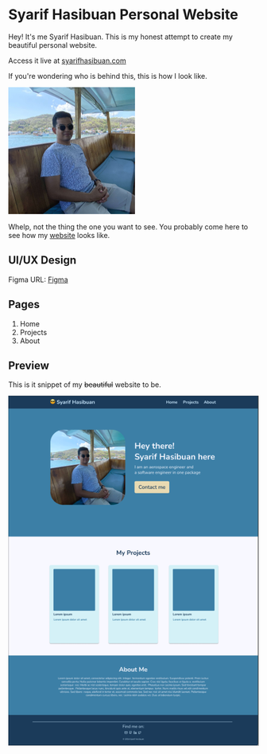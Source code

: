 # Syarif Hasibuan Personal Website

Hey! It's me Syarif Hasibuan. This is my honest attempt to create my beautiful personal website.

Access it live at [syarifhasibuan.com](https://syarifhasibuan.com)

If you're wondering who is behind this, this is how I look like.

<img src="assets/images/myself.jpg" width=255 height=255/>

Whelp, not the thing the one you want to see. You probably come here to see how my [website](#preview) looks like.

## UI/UX Design

Figma URL: [Figma](https://www.figma.com/design/dzTYKXrNjcmQL7d9WaBAgu/Figma-basics?node-id=602-9&node-type=canvas&t=XtmfI21deZIErTbf-0)

## Pages

1. Home
2. Projects
3. About

## Preview

This is it snippet of my ~~beautiful~~ website to be.

<p align="center">
    <img src="assets/images/web_snippet_home.png" />
</p>
